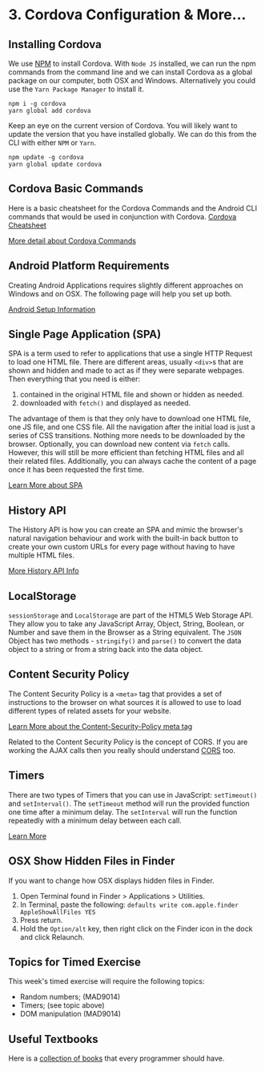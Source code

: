 # 3. Cordova Configuration & More...

## Installing Cordova

We use [NPM](https://npmjs.com) to install Cordova. With `Node JS` installed, we can run the npm commands from the command line and we can install Cordova as a global package on our computer, both OSX and Windows. Alternatively you could use the `Yarn Package Manager` to install it.

```
npm i -g cordova
yarn global add cordova
```

Keep an eye on the current version of Cordova. You will likely want to update the version that you have installed globally. We can do this from the CLI with either `NPM` or `Yarn`.

```
npm update -g cordova
yarn global update cordova
```

## Cordova Basic Commands

Here is a basic cheatsheet for the Cordova Commands and the Android CLI commands that would be used in conjunction with Cordova. [Cordova Cheatsheet](https://codepen.io/mad-d/pen/OPPyOw)

[More detail about Cordova Commands](./cordova-commands.md)


## Android Platform Requirements

Creating Android Applications requires slightly different approaches on Windows and on OSX. The following page will help you set up both.

[Android Setup Information](./android.md)


## Single Page Application (SPA)

SPA is a term used to refer to applications that use a single HTTP Request to load one HTML file. There are different areas, usually `<div>`s that are shown and hidden and made to act as if they were separate webpages. Then everything that you need is either:

1. contained in the original HTML file and shown or hidden as needed.
2. downloaded with `fetch()` and displayed as needed.

The advantage of them is that they only have to download one HTML file, one JS file, and one CSS file. All the navigation after the initial load is just a series of CSS transitions. Nothing more needs to be downloaded by the browser. Optionally, you can download new content via `fetch` calls. However, this will still be more efficient than fetching HTML files and all their related files. Additionally, you can always cache the content of a page once it has been requested the first time.


<YouTube
    title="Single Page Applications"
    url="https://www.youtube.com/embed/wlVmmsMD28w"
/>

[Learn More about SPA](./spa.md)


## History API

The History API is how you can create an SPA and mimic the browser's natural navigation behaviour and work with the built-in back button to create your own custom URLs for every page without having to have multiple HTML files.

[More History API Info](./history.md)


## LocalStorage

`sessionStorage` and `LocalStorage` are part of the HTML5 Web Storage API. They allow you to take any JavaScript Array, Object, String, Boolean, or Number and save them in the Browser as a String equivalent. The `JSON` Object has two methods - `stringify()` and `parse()` to convert the data object to a string or from a string back into the data object.

<YouTube
    title="Web Storage API"
    url="https://www.youtube.com/embed/hOCYNdgsUfs"
/>

<YouTube
    title="Caching Data with LocalStorage"
    url="https://www.youtube.com/embed/fe6rCk7a6u0"
/>


## Content Security Policy

The Content Security Policy is a `<meta>` tag that provides a set of instructions to the browser on what sources it is allowed to use to load different types of related assets for your website.

[Learn More about the Content-Security-Policy meta tag](./csp.md)

Related to the Content Security Policy is the concept of CORS. If you are working the AJAX calls then you really should understand [CORS](./cors.md) too.

## Timers

There are two types of Timers that you can use in JavaScript: `setTimeout()` and `setInterval()`. The `setTimeout` method will run the provided function one time after a minimum delay. The `setInterval` will run the function repeatedly with a minimum delay between each call.

[Learn More](./timers.md)


## OSX Show Hidden Files in Finder

If you want to change how OSX displays hidden files in Finder.

1. Open Terminal found in Finder > Applications > Utilities.
2. In Terminal, paste the following: `defaults write com.apple.finder AppleShowAllFiles YES` 
3. Press return.
4. Hold the `Option/alt` key, then right click on the Finder icon in the dock and click Relaunch.

<YouTube
    title="Show Hidden Files"
    url="https://www.youtube.com/embed/Gky4lD8yNJE"
/>

## Topics for Timed Exercise

This week's timed exercise will require the following topics:

- Random numbers; (MAD9014)
- Timers; (see topic above)
- DOM manipulation (MAD9014)

## Useful Textbooks

Here is a [collection of books](./orly.md) that every programmer should have.